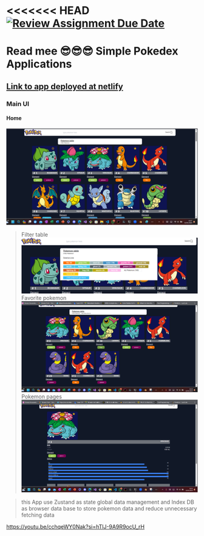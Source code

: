 <<<<<<< HEAD
[![Review Assignment Due Date](https://classroom.github.com/assets/deadline-readme-button-24ddc0f5d75046c5622901739e7c5dd533143b0c8e959d652212380cedb1ea36.svg)](https://classroom.github.com/a/PkgZgD91)
=======

# Read mee 😎😎😎 Simple Pokedex Applications

## [Link to app deployed at netlify ](https://notetodonet.netlify.app/)

### Main UI

#### Home

![Link to app deployed at netlify ](./images/img-1.png)

> Filter table
> ![Link to app deployed at netlify ](./images/img-2.png)
> Favorite pokemon
> ![Link to app deployed at netlify ](./images/img-3.png)
> Pokemon pages
> ![Link to app deployed at netlify ](./images/img-4.png)

> this App use Zustand as state global data management and Index DB as browser data base to store pokemon data and reduce unnecessary fetching data

https://youtu.be/cchqeWY0Nak?si=hTlJ-9A9R9ocU_rH

